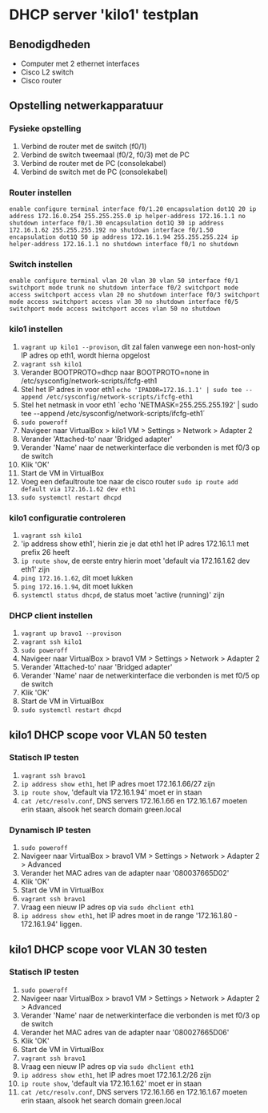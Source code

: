 # DHCP server 'kilo1' testplan

## Benodigdheden
- Computer met 2 ethernet interfaces
- Cisco L2 switch
- Cisco router

## Opstelling netwerkapparatuur
### Fysieke opstelling
1. Verbind de router met de switch (f0/1)
2. Verbind de switch tweemaal (f0/2, f0/3) met de PC
3. Verbind de router met de PC (consolekabel)
4. Verbind de switch met de PC (consolekabel)

### Router instellen
`
enable
configure terminal
interface f0/1.20
encapsulation dot1Q 20
ip address 172.16.0.254 255.255.255.0
ip helper-address 172.16.1.1
no shutdown
interface f0/1.30
encapsulation dot1Q 30
ip address 172.16.1.62 255.255.255.192
no shutdown
interface f0/1.50
encapsulation dot1Q 50
ip address 172.16.1.94 255.255.255.224
ip helper-address 172.16.1.1
no shutdown
interface f0/1
no shutdown
`

### Switch instellen
`
enable
configure terminal
vlan 20
vlan 30
vlan 50
interface f0/1
switchport mode trunk
no shutdown
interface f0/2
switchport mode access
switchport access vlan 20
no shutdown
interface f0/3
switchport mode access
switchport access vlan 30
no shutdown
interface f0/5
switchport mode access
switchport acces vlan 50
no shutdown
`

### kilo1 instellen
1. `vagrant up kilo1 --provison`, dit zal falen vanwege een non-host-only IP adres op eth1, wordt hierna opgelost
2. `vagrant ssh kilo1`
3. Verander BOOTPROTO=dhcp naar BOOTPROTO=none in /etc/sysconfig/network-scripts/ifcfg-eth1
4. Stel het IP adres in voor eth1 `echo 'IPADDR=172.16.1.1' | sudo tee --append /etc/sysconfig/network-scripts/ifcfg-eth1`
5. Stel het netmask in voor eth1 `echo 'NETMASK=255.255.255.192' | sudo tee --append /etc/sysconfig/network-scripts/ifcfg-eth1´
6. `sudo poweroff`
7. Navigeer naar VirtualBox > kilo1 VM > Settings > Network > Adapter 2
8. Verander 'Attached-to' naar 'Bridged adapter'
9. Verander 'Name' naar de netwerkinterface die verbonden is met f0/3 op de switch
10. Klik 'OK'
11. Start de VM in VirtualBox
12. Voeg een defaultroute toe naar de cisco router `sudo ip route add default via 172.16.1.62 dev eth1`
13. `sudo systemctl restart dhcpd`

### kilo1 configuratie controleren
1. `vagrant ssh kilo1`
2. 'ip address show eth1', hierin zie je dat eth1 het IP adres 172.16.1.1 met prefix 26 heeft
3. `ip route show`, de eerste entry hierin moet 'default via 172.16.1.62 dev eth1' zijn
4. `ping 172.16.1.62`, dit moet lukken
5. `ping 172.16.1.94`, dit moet lukken
6. `systemctl status dhcpd`, de status moet 'active (running)' zijn

### DHCP client instellen
1. `vagrant up bravo1 --provison`
2. `vagrant ssh kilo1`
3. `sudo poweroff`
4. Navigeer naar VirtualBox > bravo1 VM > Settings > Network > Adapter 2
5. Verander 'Attached-to' naar 'Bridged adapter'
6. Verander 'Name' naar de netwerkinterface die verbonden is met f0/5 op de switch
7. Klik 'OK'
8. Start de VM in VirtualBox
9. `sudo systemctl restart dhcpd`

## kilo1 DHCP scope voor VLAN 50 testen
### Statisch IP testen
1. `vagrant ssh bravo1`
2. `ip address show eth1`, het IP adres moet 172.16.1.66/27 zijn
3. `ip route show`, 'default via 172.16.1.94' moet er in staan
4. `cat /etc/resolv.conf`, DNS servers 172.16.1.66 en 172.16.1.67 moeten erin staan, alsook het search domain green.local

### Dynamisch IP testen
1. `sudo poweroff`
2. Navigeer naar VirtualBox > bravo1 VM > Settings > Network > Adapter 2 > Advanced
3. Verander het MAC adres van de adapter naar '080037665D02'
4. Klik 'OK'
5. Start de VM in VirtualBox
6. `vagrant ssh bravo1`
7. Vraag een nieuw IP adres op via `sudo dhclient eth1`
8. `ip address show eth1`, het IP adres moet in de range '172.16.1.80 - 172.16.1.94' liggen.

## kilo1 DHCP scope voor VLAN 30 testen
### Statisch IP testen
1. `sudo poweroff`
2. Navigeer naar VirtualBox > bravo1 VM > Settings > Network > Adapter 2 > Advanced
3. Verander 'Name' naar de netwerkinterface die verbonden is met f0/3 op de switch
4. Verander het MAC adres van de adapter naar '080027665D06'
5. Klik 'OK'
6. Start de VM in VirtualBox
7. `vagrant ssh bravo1`
8. Vraag een nieuw IP adres op via `sudo dhclient eth1`
9. `ip address show eth1`, het IP adres moet 172.16.1.2/26 zijn
10. `ip route show`, 'default via 172.16.1.62' moet er in staan
11. `cat /etc/resolv.conf`, DNS servers 172.16.1.66 en 172.16.1.67 moeten erin staan, alsook het search domain green.local
